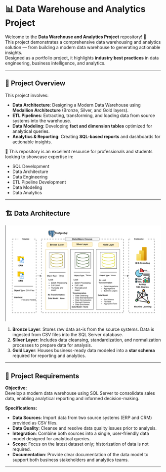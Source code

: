 # 📊 Data Warehouse and Analytics Project

Welcome to the **Data Warehouse and Analytics Project** repository! 🚀  
This project demonstrates a comprehensive data warehousing and analytics solution — from building a modern data warehouse to generating actionable insights.  
Designed as a portfolio project, it highlights **industry best practices** in data engineering, business intelligence, and analytics.

---

## 📖 Project Overview

This project involves:  
- **Data Architecture**: Designing a Modern Data Warehouse using **Medallion Architecture** (Bronze, Silver, and Gold layers).  
- **ETL Pipelines**: Extracting, transforming, and loading data from source systems into the warehouse.  
- **Data Modeling**: Developing **fact and dimension tables** optimized for analytical queries.  
- **Analytics & Reporting**: Creating **SQL-based reports** and dashboards for actionable insights.  

🎯 This repository is an excellent resource for professionals and students looking to showcase expertise in:  
- SQL Development  
- Data Architecture  
- Data Engineering  
- ETL Pipeline Development  
- Data Modeling  
- Data Analytics  

---

## 🏗️ Data Architecture

![Project Screenshot](docs/Data_Architecture.png)

1. **Bronze Layer**: Stores raw data as-is from the source systems. Data is ingested from CSV files into the SQL Server database.  
2. **Silver Layer**: Includes data cleansing, standardization, and normalization processes to prepare data for analysis.  
3. **Gold Layer**: Houses business-ready data modeled into a **star schema** required for reporting and analytics.  

---

## 🚀 Project Requirements

**Objective:**  
Develop a modern data warehouse using SQL Server to consolidate sales data, enabling analytical reporting and informed decision-making.

**Specifications:**  
- **Data Sources**: Import data from two source systems (ERP and CRM) provided as CSV files.  
- **Data Quality**: Cleanse and resolve data quality issues prior to analysis.  
- **Integration**: Combine both sources into a single, user-friendly data model designed for analytical queries.  
- **Scope**: Focus on the latest dataset only; historization of data is not required.  
- **Documentation**: Provide clear documentation of the data model to support both business stakeholders and analytics teams.  

---

